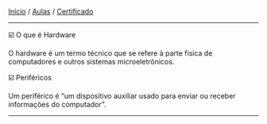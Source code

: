 [Início](https://github.com/Thalyalm/rocketseat-trilha-conectar) /
[Aulas](https://github.com/Thalyalm/rocketseat-trilha-conectar/tree/main/aulas) /
[Certificado](https://github.com/Thalyalm/rocketseat-trilha-conectar/tree/main/certificado/certificado-trilha-conectar.pdf)

---

:ballot_box_with_check: O que é Hardware

O hardware é um termo técnico que se refere à parte física de computadores e outros sistemas microeletrônicos.

:ballot_box_with_check: Periféricos

Um periférico é “um dispositivo auxiliar usado para enviar ou receber informações do computador”.

---